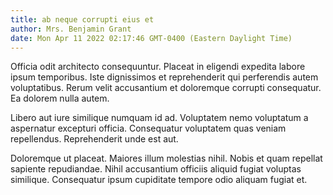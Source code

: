 ```yaml
---
title: ab neque corrupti eius et
author: Mrs. Benjamin Grant
date: Mon Apr 11 2022 02:17:46 GMT-0400 (Eastern Daylight Time)
---
```

Officia odit architecto consequuntur. Placeat in eligendi expedita labore ipsum temporibus. Iste dignissimos et reprehenderit qui perferendis autem voluptatibus. Rerum velit accusantium et doloremque corrupti consequatur. Ea dolorem nulla autem.

 Libero aut iure similique numquam id ad. Voluptatem nemo voluptatum a aspernatur excepturi officia. Consequatur voluptatem quas veniam repellendus. Reprehenderit unde est aut.

 Doloremque ut placeat. Maiores illum molestias nihil. Nobis et quam repellat sapiente repudiandae. Nihil accusantium officiis aliquid fugiat voluptas similique. Consequatur ipsum cupiditate tempore odio aliquam fugiat et.